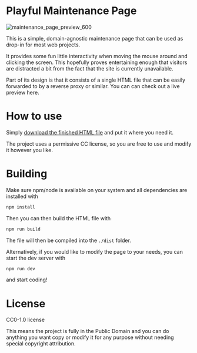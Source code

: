 # Playful Maintenance Page

![maintenance_page_preview_600](https://github.com/user-attachments/assets/51e7c993-4dc6-4996-8198-1af1f144270b)

This is a simple, domain-agnostic maintenance page that can be used as drop-in for most web projects.

It provides some fun little interactivity when moving the mouse around and clicking the screen. This hopefully proves entertaining enough that visitors are distracted a bit from the fact that the site is currently unavailable.

Part of its design is that it consists of a single HTML file that can be easily forwarded to by a reverse proxy or similar. You can can check out a live preview here.

# How to use

Simply [download the finished HTML file](https://github.com/MTobisch/playful-maintenance-page/blob/main/dist/index.html) and put it where you need it.

The project uses a permissive CC license, so you are free to use and modify it however you like.

# Building

Make sure npm/node is available on your system and all dependencies are installed with

```sh
npm install
```

Then you can then build the HTML file with

```sh
npm run build
```

The file will then be compiled into the `./dist` folder.

Alternatively, if you would like to modify the page to your needs, you can start the dev server with

```sh
npm run dev
```

and start coding!

# License

CC0-1.0 license

This means the project is fully in the Public Domain and you can do anything you want copy or modify it for any purpose without needing special copyright attribution.

